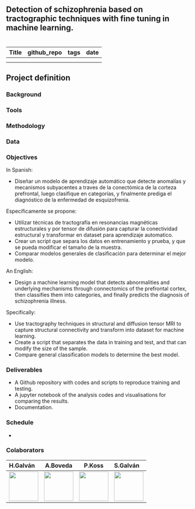 
## Detection of schizophrenia based on tractographic techniques with fine tuning in machine learning.



# 

| Title        | github_repo    | tags | date
|:--------------------|:--------------------:|:--------------------:|:--------------------
|  | | |
|  | | |



## Project definition


### Background

### Tools

### Methodology

### Data

### Objectives
In Spanish:
* Diseñar un modelo de aprendizaje automático que detecte anomalías y mecanismos subyacentes a traves de la conectómica de la corteza prefrontal, luego clasifique en categorías, y finalmente prediga el diagnóstico de la enfermedad de esquizofrenia.

Específicamente se propone:
* Utilizar técnicas de tractografía en resonancias magnéticas  estructurales y por tensor de difusión para capturar la conectividad estructural y transformar en dataset para aprendizaje automatico.
* Crear un script que separa los datos en entrenamiento y prueba, y que se pueda modificar el tamaño de la muestra.
* Comparar modelos generales de clasificación para determinar el mejor modelo.

An English:
* Design a machine learning model that detects abnormalities and underlying mechanisms through connectomics of the prefrontal cortex, then classifies them into categories, and finally predicts the diagnosis of schizophrenia illness.

Specifically:
* Use tractography techniques in structural and diffusion tensor MRI to capture structural connectivity and transform into dataset for machine learning.
* Create a script that separates the data in training and test, and that can modify the size of the sample.
* Compare general classification models to determine the best model.

### Deliverables
* A Github repository with codes and scripts to reproduce training and testing.
* A jupyter notebook of the analysis codes and visualisations for comparing the results.
* Documentation.

### Schedule

-
### Colaborators

|H.Galván|A.Boveda|P.Koss|S.Galván|
|:--------------------|:--------------------:|:--------------------:|:--------------------
|<a href="https://github.com/hcgalvan"><img src="https://avatars.githubusercontent.com/hcgalvan" width="80px;" alt=""/>|<a href="https://github.com/agustinabl"><img src="https://avatars.githubusercontent.com/agustinabl" width="80px;" alt=""/>|<a href="https://github.com/pablokoss"><img src="https://avatars.githubusercontent.com/pablokoss" width="80px;" alt=""/>|<a href="https://github.com/dseba9"><img src="https://avatars.githubusercontent.com/dseba9" width="80px;" alt=""/>|
   
